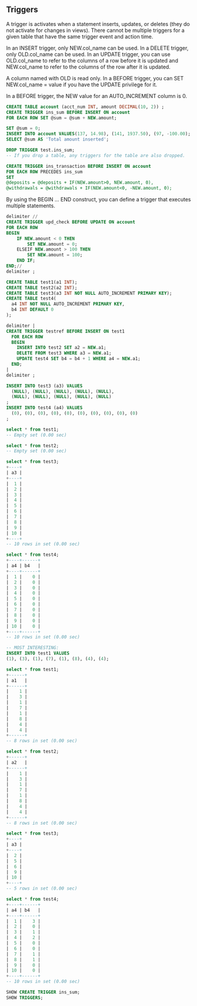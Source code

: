 Triggers
-

A trigger is activates when a statement inserts, updates, or deletes
(they do not activate for changes in views).
There cannot be multiple triggers for a given table that have
the same trigger event and action time.

In an INSERT trigger, only NEW.col_name can be used.
In a DELETE trigger, only OLD.col_name can be used.
In an UPDATE trigger, you can use
OLD.col_name to refer to the columns of a row before it is updated
and NEW.col_name to refer to the columns of the row after it is updated.

A column named with OLD is read only.
In a BEFORE trigger, you can SET NEW.col_name = value
if you have the UPDATE privilege for it.

In a BEFORE trigger, the NEW value for an AUTO_INCREMENT column is 0.

````sql
CREATE TABLE account (acct_num INT, amount DECIMAL(10, 2)) ;
CREATE TRIGGER ins_sum BEFORE INSERT ON account
FOR EACH ROW SET @sum = @sum + NEW.amount;

SET @sum = 0;
INSERT INTO account VALUES(137, 14.98), (141, 1937.50), (97, -100.00);
SELECT @sum AS 'Total amount inserted';

DROP TRIGGER test.ins_sum;
-- If you drop a table, any triggers for the table are also dropped.

CREATE TRIGGER ins_transaction BEFORE INSERT ON account
FOR EACH ROW PRECEDES ins_sum
SET
@deposits = @deposits + IF(NEW.amount>0, NEW.amount, 0),
@withdrawals = @withdrawals + IF(NEW.amount<0, -NEW.amount, 0);
````

By using the BEGIN ... END construct,
you can define a trigger that executes multiple statements.
````sql
delimiter //
CREATE TRIGGER upd_check BEFORE UPDATE ON account
FOR EACH ROW
BEGIN
    IF NEW.amount < 0 THEN
        SET NEW.amount = 0;
    ELSEIF NEW.amount > 100 THEN
        SET NEW.amount = 100;
    END IF;
END;//
delimiter ;
````

````sql
CREATE TABLE test1(a1 INT);
CREATE TABLE test2(a2 INT);
CREATE TABLE test3(a3 INT NOT NULL AUTO_INCREMENT PRIMARY KEY);
CREATE TABLE test4(
  a4 INT NOT NULL AUTO_INCREMENT PRIMARY KEY,
  b4 INT DEFAULT 0
);

delimiter |
CREATE TRIGGER testref BEFORE INSERT ON test1
  FOR EACH ROW
  BEGIN
    INSERT INTO test2 SET a2 = NEW.a1;
    DELETE FROM test3 WHERE a3 = NEW.a1;
    UPDATE test4 SET b4 = b4 + 1 WHERE a4 = NEW.a1;
  END;
|
delimiter ;

INSERT INTO test3 (a3) VALUES
  (NULL), (NULL), (NULL), (NULL), (NULL),
  (NULL), (NULL), (NULL), (NULL), (NULL)
;
INSERT INTO test4 (a4) VALUES
  (0), (0), (0), (0), (0), (0), (0), (0), (0), (0)
;

select * from test1;
-- Empty set (0.00 sec)

select * from test2;
-- Empty set (0.00 sec)

select * from test3;
+----+
| a3 |
+----+
|  1 |
|  2 |
|  3 |
|  4 |
|  5 |
|  6 |
|  7 |
|  8 |
|  9 |
| 10 |
+----+
-- 10 rows in set (0.00 sec)

select * from test4;
+----+------+
| a4 | b4   |
+----+------+
|  1 |    0 |
|  2 |    0 |
|  3 |    0 |
|  4 |    0 |
|  5 |    0 |
|  6 |    0 |
|  7 |    0 |
|  8 |    0 |
|  9 |    0 |
| 10 |    0 |
+----+------+
-- 10 rows in set (0.00 sec)

-- MOST INTERESTING:
INSERT INTO test1 VALUES
(1), (3), (1), (7), (1), (8), (4), (4);

select * from test1;
+------+
| a1   |
+------+
|    1 |
|    3 |
|    1 |
|    7 |
|    1 |
|    8 |
|    4 |
|    4 |
+------+
-- 8 rows in set (0.00 sec)

select * from test2;
+------+
| a2   |
+------+
|    1 |
|    3 |
|    1 |
|    7 |
|    1 |
|    8 |
|    4 |
|    4 |
+------+
-- 8 rows in set (0.00 sec)

select * from test3;
+----+
| a3 |
+----+
|  2 |
|  5 |
|  6 |
|  9 |
| 10 |
+----+
-- 5 rows in set (0.00 sec)

select * from test4;
+----+------+
| a4 | b4   |
+----+------+
|  1 |    3 |
|  2 |    0 |
|  3 |    1 |
|  4 |    2 |
|  5 |    0 |
|  6 |    0 |
|  7 |    1 |
|  8 |    1 |
|  9 |    0 |
| 10 |    0 |
+----+------+
-- 10 rows in set (0.00 sec)
````

````sql
SHOW CREATE TRIGGER ins_sum;
SHOW TRIGGERS;
````
